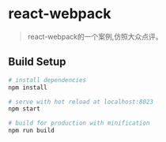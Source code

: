 # react-webpack

> react-webpack的一个案例,仿照大众点评。

## Build Setup

``` bash
# install dependencies
npm install

# serve with hot reload at localhost:8023
npm start

# build for production with minification
npm run build

```
